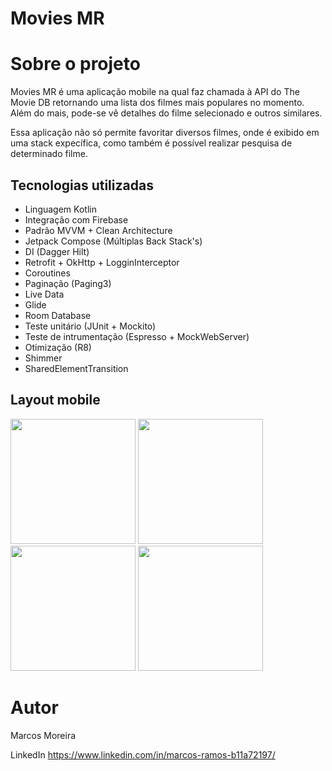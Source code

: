 # Movies MR

# Sobre o projeto
Movies MR é uma aplicação mobile na qual faz chamada à API do The Movie DB retornando uma lista dos filmes mais populares no momento. Além do mais, pode-se vê detalhes do filme selecionado e outros similares.

Essa aplicação não só permite favoritar diversos filmes, onde é exibido em uma stack expecífica, como também é possível realizar pesquisa de determinado filme.

## Tecnologias utilizadas
- Linguagem Kotlin
- Integração com Firebase
- Padrão MVVM + Clean Architecture
- Jetpack Compose (Múltiplas Back Stack's)
- DI (Dagger Hilt)
- Retrofit + OkHttp + LogginInterceptor
- Coroutines
- Paginação (Paging3)
- Live Data
- Glide
- Room Database
- Teste unitário (JUnit + Mockito)
- Teste de intrumentação (Espresso + MockWebServer)
- Otimização (R8)
- Shimmer
- SharedElementTransition

## Layout mobile
<div>
<img src="https://user-images.githubusercontent.com/102616606/218852167-a40f39be-5cb2-4b87-a16c-2dcfe0dc1e0b.jpeg" width="200px" />
<img src="https://user-images.githubusercontent.com/102616606/218852453-603294a8-2902-4f67-be10-4403c6f1ded1.jpeg" width="200px" />
<img src="https://user-images.githubusercontent.com/102616606/218852517-23fee259-43db-48c1-9411-38eeb6dfb637.jpeg" width="200px" />
<img src="https://user-images.githubusercontent.com/102616606/218852586-e719488a-e6f5-43aa-8170-6e46a43a90c0.jpeg" width="200px" />
</div>

# Autor
Marcos Moreira 

LinkedIn https://www.linkedin.com/in/marcos-ramos-b11a72197/
